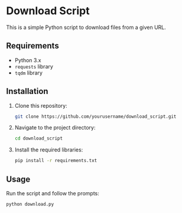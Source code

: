 # Download Script

This is a simple Python script to download files from a given URL.

## Requirements

- Python 3.x
- `requests` library
- `tqdm` library

## Installation

1. Clone this repository:
    ```bash
    git clone https://github.com/yourusername/download_script.git
    ```
2. Navigate to the project directory:
    ```bash
    cd download_script
    ```
3. Install the required libraries:
    ```bash
    pip install -r requirements.txt
    ```

## Usage

Run the script and follow the prompts:
```bash
python download.py
